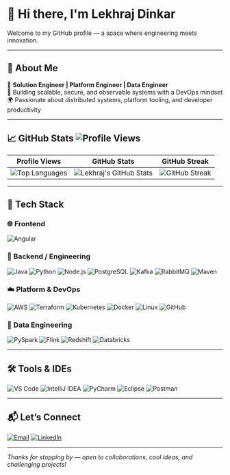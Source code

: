 # 👋 Hi there, I'm Lekhraj Dinkar

Welcome to my GitHub profile — a space where engineering meets innovation.

---

## 🚀 About Me

🎯 **Solution Engineer | Platform Engineer | Data Engineer**  
🔧 Building scalable, secure, and observable systems with a DevOps mindset  
🌍 Passionate about distributed systems, platform tooling, and developer productivity

---

## 📈 GitHub Stats ![Profile Views](https://komarev.com/ghpvc/?username=lekhrajdinkar&style=flat-square)

| Profile Views | GitHub Stats | GitHub Streak |
|---------------|--------------|----------------|
| ![Top Languages](https://github-readme-stats.vercel.app/api/top-langs/?username=lekhrajdinkar&layout=compact&hide=Jupyter%20Notebook,HTML)| ![Lekhraj's GitHub Stats](https://github-readme-stats.vercel.app/api?username=lekhrajdinkar&show_icons=true&theme=default) | ![GitHub Streak](https://streak-stats.demolab.com/?user=lekhrajdinkar&theme=default) |

---

## 💼 Tech Stack

### 🌐 Frontend
![Angular](https://skillicons.dev/icons?i=angular,ts,html,css,js,redux,rxjs)

### 🧠 Backend / Engineering
![Java](https://skillicons.dev/icons?i=java,spring,hibernate)
![Python](https://skillicons.dev/icons?i=python,django)
![Node.js](https://skillicons.dev/icons?i=nodejs)
![PostgreSQL](https://skillicons.dev/icons?i=postgres)
![Kafka](https://skillicons.dev/icons?i=kafka)
![RabbitMQ](https://skillicons.dev/icons?i=rabbitmq)
![Maven](https://skillicons.dev/icons?i=maven)


### ☁️ Platform & DevOps
![AWS](https://skillicons.dev/icons?i=aws)
![Terraform](https://skillicons.dev/icons?i=terraform)
![Kubernetes](https://skillicons.dev/icons?i=kubernetes)
![Docker](https://skillicons.dev/icons?i=docker)
![Linux](https://skillicons.dev/icons?i=linux)
![GitHub](https://skillicons.dev/icons?i=github,git,bash)

### 🧩 Data Engineering
![PySpark](https://skillicons.dev/icons?i=spark,python,sql)
![Flink](https://skillicons.dev/icons?i=flink)
![Redshift](https://skillicons.dev/icons?i=redshift)
![Databricks](https://skillicons.dev/icons?i=databricks)

---

## 🛠️ Tools & IDEs

![VS Code](https://skillicons.dev/icons?i=vscode)
![IntelliJ IDEA](https://skillicons.dev/icons?i=idea)
![PyCharm](https://skillicons.dev/icons?i=pycharm)
![Eclipse](https://skillicons.dev/icons?i=eclipse)
![Postman](https://skillicons.dev/icons?i=postman)

---

## 📬 Let’s Connect

[![Email](https://img.shields.io/badge/Email-D14836?style=for-the-badge&logo=gmail&logoColor=white)](mailto:lekhrajdinkarus@gmail.com)
[![LinkedIn](https://img.shields.io/badge/LinkedIn-0A66C2?style=for-the-badge&logo=linkedin&logoColor=white)](https://www.linkedin.com/in/lekhraj-dinkar-25872140/)

---

_Thanks for stopping by — open to collaborations, cool ideas, and challenging projects!_


